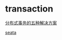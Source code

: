 # transaction

[分布式事务的五种解决方案](https://www.toutiao.com/a6717432946736759299/?tt_from=weixin&utm_campaign=client_share&wxshare_count=1&timestamp=1564095118&app=news_article&utm_source=weixin&utm_medium=toutiao_android&req_id=20190726065158010152037102405C799&group_id=6717432946736759299)

[seata](https://yq.aliyun.com/articles/715556?spm=a2c4e.11157919.spm-cont-list.23.3b31f2047Bulkr)

